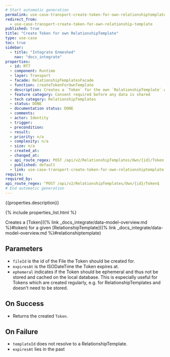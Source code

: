 ```yaml
---
# Start automatic generation
permalink: use-case-transport-create-token-for-own-relationshiptemplate
redirect_from:
  - use-case-transport-create-token-for-own-relationship-template
published: true
title: "Create Token for own RelationshipTemplate"
type: use-case
toc: true
sidebar:
  - title: "Integrate Enmeshed"
    nav: "docs_integrate"
properties:
  - id: RT7
  - component: Runtime
  - layer: Transport
  - facade: RelationshipTemplatesFacade
  - function: createTokenForOwnTemplate
  - description: Creates a `Token` for the own `RelationshipTemplate` with the given `id`
  - feature category: Consent required before any data is shared
  - tech category: RelationshipTemplates
  - status: DONE
  - documentation status: DONE
  - comments:
  - actor: Identity
  - trigger:
  - precondition:
  - result:
  - priority: n/a
  - complexity: n/a
  - size: n/a
  - created_at:
  - changed_at:
  - api_route_regex: POST /api/v2/RelationshipTemplates/Own/{id}/Token
  - published: default
  - link: use-case-transport-create-token-for-own-relationshiptemplate
require:
required_by:
api_route_regex: ^POST /api/v2/RelationshipTemplates/Own/{id}/Token$
# End automatic generation
---
```


{{properties.description}}

{% include properties_list.html %}

Creates a [Token]({% link _docs_integrate/data-model-overview.md %}#token) for a given [RelationshipTemplate]({% link _docs_integrate/data-model-overview.md %}#relationshiptemplate)

## Parameters

- `fileId` is the id of the File the Token should be created for.
- `expiresAt` is the ISODateTime the Token expires at.
- `ephemeral` indicates if the Token should be ephemeral and thus not be stored and cached on the local database. This is especially useful for Tokens which are created regularly, e.g. for RelationshipTemplates and doesn't need to be stored.

## On Success

- Returns the created `Token`.

## On Failure

- `templateId` does not resolve to a RelationshipTemplate.
- `expiresAt` lies in the past
